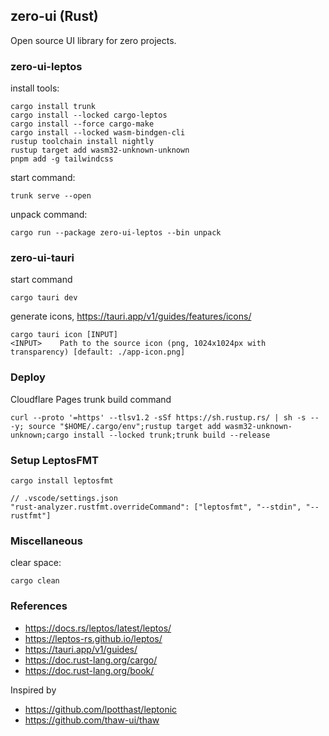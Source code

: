 ## zero-ui (Rust)

Open source UI library for zero projects.

### zero-ui-leptos

install tools:

```
cargo install trunk
cargo install --locked cargo-leptos
cargo install --force cargo-make
cargo install --locked wasm-bindgen-cli
rustup toolchain install nightly
rustup target add wasm32-unknown-unknown
pnpm add -g tailwindcss
```

start command:

```
trunk serve --open
```

unpack command:

```
cargo run --package zero-ui-leptos --bin unpack
```

### zero-ui-tauri

start command

```
cargo tauri dev
```

generate icons, https://tauri.app/v1/guides/features/icons/

```
cargo tauri icon [INPUT]
<INPUT>    Path to the source icon (png, 1024x1024px with transparency) [default: ./app-icon.png]
```

### Deploy

Cloudflare Pages trunk build command

```
curl --proto '=https' --tlsv1.2 -sSf https://sh.rustup.rs/ | sh -s -- -y; source "$HOME/.cargo/env";rustup target add wasm32-unknown-unknown;cargo install --locked trunk;trunk build --release
```

### Setup LeptosFMT

```
cargo install leptosfmt
```

```
// .vscode/settings.json
"rust-analyzer.rustfmt.overrideCommand": ["leptosfmt", "--stdin", "--rustfmt"]
```

### Miscellaneous

clear space:

```
cargo clean
```

### References

- https://docs.rs/leptos/latest/leptos/
- https://leptos-rs.github.io/leptos/
- https://tauri.app/v1/guides/
- https://doc.rust-lang.org/cargo/
- https://doc.rust-lang.org/book/

Inspired by

- https://github.com/lpotthast/leptonic
- https://github.com/thaw-ui/thaw
